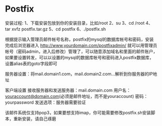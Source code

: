 Postfix
=======
安装过程:
1、下载安装包放到你的安装目录，比如/root
2、su
3、cd /root
4、tar xvfz postfix.tar.gz
5、cd postfix
6、./postfix.sh

根据提示输入管理员邮件帐号名称，postfix的mysql的数据库帐号和密码，安装完成后浏览器进入
http://www.yourdomain.com/postfixadmin/
就可以用管理员帐号（密码admin，进入后修改）管理了，可以随意添加域名和里面的邮件账户，如果要设置转发，可以以设置的mysql的数据库帐号和密码进入postfix数据库，设置alias表的goto字段即可

服务器设置：将mail.domain1.com，mail.domain2.com...解析到你服务器的IP地址

客户端设置
接收服务器和发送服务器：mail.domain.com
用户名：youraccount@domain.com(必须是邮件地址，而不是youraccount)
密码：yourpassword
发送选项：服务器需要验证

该邮件系统仅支持pop3，如果要想支持imap，你可能需要修改postfix.sh安装脚本，重新安装，请自己琢磨
